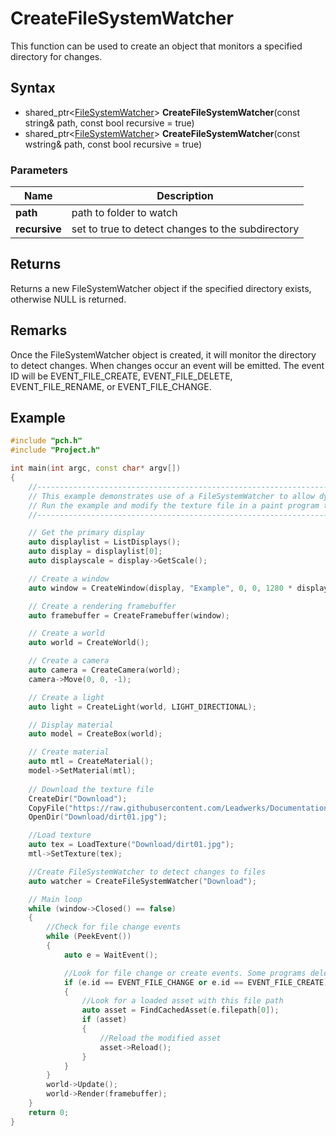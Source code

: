 # CreateFileSystemWatcher #
This function can be used to create an object that monitors a specified directory for changes.

## Syntax ##
- shared_ptr<[FileSystemWatcher](CPP_FileSystemWatcher.md)\> **CreateFileSystemWatcher**(const string& path, const bool recursive = true)
- shared_ptr<[FileSystemWatcher](CPP_FileSystemWatcher.md)\> **CreateFileSystemWatcher**(const wstring& path, const bool recursive = true)

### Parameters ###
|Name|Description|
|---|---|
|**path**|path to folder to watch|
|**recursive**|set to true to detect changes to the subdirectory|

## Returns ##
Returns a new FileSystemWatcher object if the specified directory exists, otherwise NULL is returned.

## Remarks ##
Once the FileSystemWatcher object is created, it will monitor the directory to detect changes. When changes occur an event will be emitted. The event ID will be EVENT_FILE_CREATE, EVENT_FILE_DELETE, EVENT_FILE_RENAME, or EVENT_FILE_CHANGE.

## Example ##
```c++
#include "pch.h"
#include "Project.h"

int main(int argc, const char* argv[])
{
    //---------------------------------------------------------------------------------------------------
    // This example demonstrates use of a FileSystemWatcher to allow dynamic asset reloading.
    // Run the example and modify the texture file in a paint program to see your changes appear as the program is running.
    //---------------------------------------------------------------------------------------------------

    // Get the primary display
    auto displaylist = ListDisplays();
    auto display = displaylist[0];
    auto displayscale = display->GetScale();

    // Create a window
    auto window = CreateWindow(display, "Example", 0, 0, 1280 * displayscale.x, 720 * displayscale.y, WINDOW_TITLEBAR);

    // Create a rendering framebuffer
    auto framebuffer = CreateFramebuffer(window);

    // Create a world
    auto world = CreateWorld();

    // Create a camera
    auto camera = CreateCamera(world);
    camera->Move(0, 0, -1);

    // Create a light
    auto light = CreateLight(world, LIGHT_DIRECTIONAL);

    // Display material
    auto model = CreateBox(world);

    // Create material
    auto mtl = CreateMaterial();
    model->SetMaterial(mtl);
     
    // Download the texture file
    CreateDir("Download");
    CopyFile("https://raw.githubusercontent.com/Leadwerks/Documentation/master/Assets/Materials/Ground/dirt01.jpg", "Download/dirt01.jpg");
    OpenDir("Download/dirt01.jpg");

    //Load texture
    auto tex = LoadTexture("Download/dirt01.jpg");
    mtl->SetTexture(tex);

    //Create FileSystemWatcher to detect changes to files
    auto watcher = CreateFileSystemWatcher("Download");

    // Main loop
    while (window->Closed() == false)
    {
        //Check for file change events
        while (PeekEvent())
        {
            auto e = WaitEvent();

            //Look for file change or create events. Some programs delete the file and then recreate it when they save.
            if (e.id == EVENT_FILE_CHANGE or e.id == EVENT_FILE_CREATE)
            {
                //Look for a loaded asset with this file path
                auto asset = FindCachedAsset(e.filepath[0]);
                if (asset)
                {
                    //Reload the modified asset
                    asset->Reload();
                }
            }
        }
        world->Update();
        world->Render(framebuffer);
    }
	return 0;
}
```
